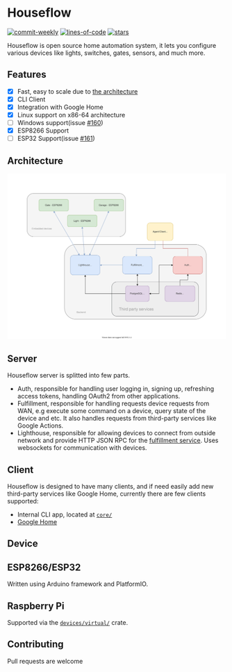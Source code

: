 # Houseflow 
[![commit-weekly](https://img.shields.io/github/commit-activity/w/gbaranski/houseflow)](https://github.com/gbaranski/houseflow)
[![lines-of-code](https://img.shields.io/tokei/lines/github/gbaranski/houseflow)](https://github.com/gbaranski/houseflow)
[![stars](https://img.shields.io/github/stars/gbaranski/houseflow?style=social)](https://github.com/gbaranski/houseflow)


Houseflow is open source home automation system, it lets you configure various devices like lights, switches, gates, sensors, and much more.

## Features

- [x] Fast, easy to scale due to [the architecture](#architecture)
- [x] CLI Client
- [x] Integration with Google Home
- [x] Linux support on x86-64 architecture
- [ ] Windows support(issue [#160](https://github.com/gbaranski/houseflow/issues/160))
- [x] ESP8266 Support 
- [ ] ESP32 Support(issue [#161](https://github.com/gbaranski/houseflow/issues/161))

## Architecture

<img src="/docs/architecture.svg">

## Server

Houseflow server is splitted into few parts.

- Auth, responsible for handling user logging in, signing up, refreshing access tokens, handling OAuth2 from other applications.
- Fulfillment, responsible for handling requests device requests from WAN, e.g execute some command on a device, query state of the device and etc. It also handles requests from third-party services like Google Actions.
- Lighthouse, responsible for allowing devices to connect from outside network and provide HTTP JSON RPC for the [fulfillment service](#fulfillment). Uses websockets for communication with devices.

## Client

Houseflow is designed to have many clients, and if need easily add new third-party services like Google Home, currently there are few clients supported:

- Internal CLI app, located at [`core/`](./core)
- [Google Home](https://developers.google.com/assistant/smarthome/overview)

## Device

## ESP8266/ESP32

Written using Arduino framework and PlatformIO.

## Raspberry Pi

Supported via the [`devices/virtual/`](devices/virtual) crate.

## Contributing
Pull requests are welcome
